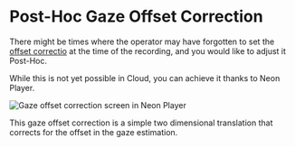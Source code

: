 # Post-Hoc Gaze Offset Correction
There might be times where the operator may have forgotten to set the [offset correctio](../../data-collection/offset-correction/) at the time of the recording, and you would like to adjust it Post-Hoc. 

While this is not yet possible in Cloud, you can achieve it thanks to Neon Player.

![Gaze offset correction screen in Neon Player](./np-gaze-offset.webp)

This gaze offset correction is a simple two dimensional translation that corrects for the offset in the gaze estimation.